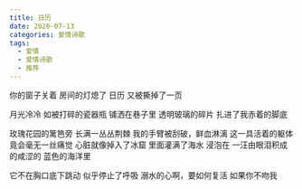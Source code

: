 ```yaml
---
title: 日历
date: 2020-07-13
categories: 爱情诗歌
tags:
  - 爱情
  - 爱情诗歌
  - 推荐
---
```


你的窗子关着
房间的灯熄了
日历
又被撕掉了一页
<!--more-->
月光冷冷
如被打碎的瓷器瓶
铺洒在巷子里
透明玻璃的碎片
扎进了我赤着的脚底

玫瑰花园的篱笆旁
长满一丛丛荆棘
我的手臂被刮破，鲜血淋漓
这一具活着的躯体
竟会毫无一丝痛觉
心脏就像掉入了冰窟
里面灌满了海水
浸泡在
一汪由眼泪积成的咸涩的
蓝色的海洋里

它不在胸口底下跳动
似乎停止了呼吸
溺水的心啊，要如何复活
如果你不吻我
